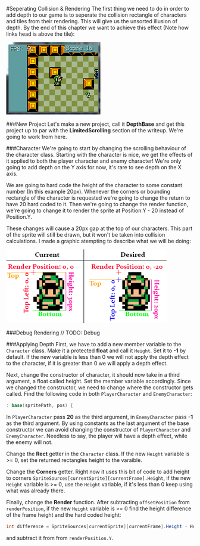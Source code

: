 #Seperating Collision & Rendering
The first thing we need to do in order to add depth to our game is to seperate the collision rectangle of characters and tiles from their rendering. This will give us the unsorted illusion of depth. By the end of this chapter we want to achieve this effect (Note how links head is above the tile):

![DEPTH](Images/depth_effect.PNG)

###New Project
Let's make a new project, call it **DepthBase** and get this project up to par with the **LimitedScrolling** section of the writeup. We're going to work from here.

###Character
We're going to start by changing the scrolling behaviour of the character class. Starting with the character is nice, we get the effects of it applied to both the player character and enemy character! We're only going to add depth on the Y axis for now, it's rare to see depth on the X axis.

We are going to hard code the height of the character to some constant number (In this example 20px). Whenever the corners or bounding rectangle of the character is requested we're going to change the return to have 20 hard coded to it. Then we're going to change the render function, we're going to change it to render the sprite at Position.Y - 20 instead of Position.Y.

These changes will cause a 20px gap at the top of our characters. This part of the sprite will still be drawn, but it won't be taken into collision calculations. I made a graphic atempting to describe what we will be doing:

![DEPTH_EXPLAINED](Images/depth_explained.png)

###Debug Rendering
// TODO: Debug

###Applying Depth
First, we have to add a new member variable to the ```Character``` class. Make it a protected **float** and call it ```Height```. Set it to **-1** by default. If the new variable is less than 0 we will not apply the depth effect to the character, if it is greater than 0 we will apply a depth effect.

Next, change the constructor of character, it should now take in a third argument, a float called height. Set the member variable accordingly. Since we changed the constructor, we need to change where the constructor gets called. Find the following code in both ```PlayerCharacter``` and ```EnemyCharacter```:

```cs
: base(spritePath, pos) {
```

In ```PlayerCharacter``` pass **20** as the third argument, in ```EnemyCharacter``` pass **-1** as the third argument. By using constants as the last argument of the base constructor we can avoid changing the constructor of ```PlayerCharacter``` and ```EnemyCharacter```. Needless to say, the player will have a depth effect, while the enemy will not.

Change the **Rect** getter in the ```Character``` class. If the new ```Height``` variable is >= 0, set the returned rectangles height to the varaible.

Change the **Corners** getter. Right now it uses this bit of code to add height to corners ```SpriteSources[currentSprite][currentFrame].Height```, if the new ```Height``` variable is >= 0, use the ```Height``` variable, if it's less than 0 keep using what was already there.

Finally, change the **Render** function. After subtracting ```offsetPosition``` from ```renderPosition```, if the new ```Height``` variable is >= 0 find the height difference of the frame height and the hard coded height:

```cs
int difference = SpriteSources[currentSprite][currentFrame].Height - Height;
```

and subtract it from from ```renderPosition.Y```.